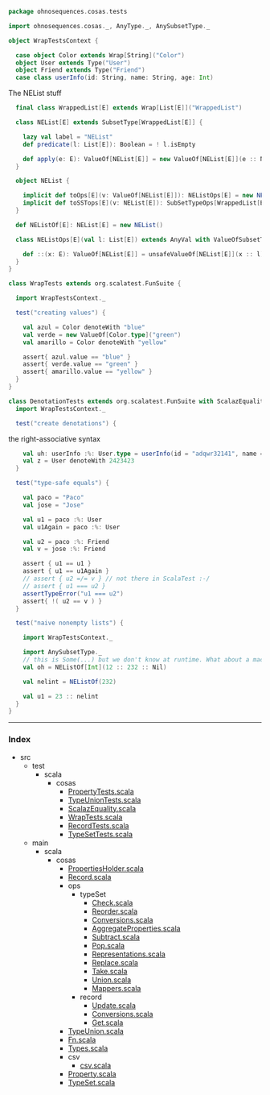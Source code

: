 
```scala
package ohnosequences.cosas.tests

import ohnosequences.cosas._, AnyType._, AnySubsetType._

object WrapTestsContext {

  case object Color extends Wrap[String]("Color")
  object User extends Type("User")
  object Friend extends Type("Friend")
  case class userInfo(id: String, name: String, age: Int)
```

The NEList stuff

```scala
  final class WrappedList[E] extends Wrap[List[E]]("WrappedList")

  class NEList[E] extends SubsetType[WrappedList[E]] {

    lazy val label = "NEList"
    def predicate(l: List[E]): Boolean = ! l.isEmpty

    def apply(e: E): ValueOf[NEList[E]] = new ValueOf[NEList[E]](e :: Nil)
  }

  object NEList {

    implicit def toOps[E](v: ValueOf[NEList[E]]): NEListOps[E] = new NEListOps(v.value)
    implicit def toSSTops[E](v: NEList[E]): SubSetTypeOps[WrappedList[E], NEList[E]] = new SubSetTypeOps(v)
  }

  def NEListOf[E]: NEList[E] = new NEList()

  class NEListOps[E](val l: List[E]) extends AnyVal with ValueOfSubsetTypeOps[WrappedList[E], NEList[E]] {

    def ::(x: E): ValueOf[NEList[E]] = unsafeValueOf[NEList[E]](x :: l)
  }
}

class WrapTests extends org.scalatest.FunSuite {

  import WrapTestsContext._

  test("creating values") {

    val azul = Color denoteWith "blue"
    val verde = new ValueOf[Color.type]("green")
    val amarillo = Color denoteWith "yellow"

    assert{ azul.value == "blue" }
    assert{ verde.value == "green" }
    assert{ amarillo.value == "yellow" }
  }
}

class DenotationTests extends org.scalatest.FunSuite with ScalazEquality {
  import WrapTestsContext._

  test("create denotations") {
```

the right-associative syntax

```scala
    val uh: userInfo :%: User.type = userInfo(id = "adqwr32141", name = "Salustiano", age = 143) :%: User
    val z = User denoteWith 2423423
  }

  test("type-safe equals") {

    val paco = "Paco"
    val jose = "Jose"

    val u1 = paco :%: User
    val u1Again = paco :%: User

    val u2 = paco :%: Friend
    val v = jose :%: Friend

    assert { u1 == u1 }
    assert { u1 == u1Again }
    // assert { u2 =/= v } // not there in ScalaTest :-/
    // assert { u1 === u2 }
    assertTypeError("u1 === u2")
    assert{ !( u2 == v ) }
  }

  test("naive nonempty lists") {

    import WrapTestsContext._

    import AnySubsetType._
    // this is Some(...) but we don't know at runtime. What about a macro for this? For literals of course
    val oh = NEListOf[Int](12 :: 232 :: Nil)

    val nelint = NEListOf(232)

    val u1 = 23 :: nelint
  }
}

```


------

### Index

+ src
  + test
    + scala
      + cosas
        + [PropertyTests.scala][test/scala/cosas/PropertyTests.scala]
        + [TypeUnionTests.scala][test/scala/cosas/TypeUnionTests.scala]
        + [ScalazEquality.scala][test/scala/cosas/ScalazEquality.scala]
        + [WrapTests.scala][test/scala/cosas/WrapTests.scala]
        + [RecordTests.scala][test/scala/cosas/RecordTests.scala]
        + [TypeSetTests.scala][test/scala/cosas/TypeSetTests.scala]
  + main
    + scala
      + cosas
        + [PropertiesHolder.scala][main/scala/cosas/PropertiesHolder.scala]
        + [Record.scala][main/scala/cosas/Record.scala]
        + ops
          + typeSet
            + [Check.scala][main/scala/cosas/ops/typeSet/Check.scala]
            + [Reorder.scala][main/scala/cosas/ops/typeSet/Reorder.scala]
            + [Conversions.scala][main/scala/cosas/ops/typeSet/Conversions.scala]
            + [AggregateProperties.scala][main/scala/cosas/ops/typeSet/AggregateProperties.scala]
            + [Subtract.scala][main/scala/cosas/ops/typeSet/Subtract.scala]
            + [Pop.scala][main/scala/cosas/ops/typeSet/Pop.scala]
            + [Representations.scala][main/scala/cosas/ops/typeSet/Representations.scala]
            + [Replace.scala][main/scala/cosas/ops/typeSet/Replace.scala]
            + [Take.scala][main/scala/cosas/ops/typeSet/Take.scala]
            + [Union.scala][main/scala/cosas/ops/typeSet/Union.scala]
            + [Mappers.scala][main/scala/cosas/ops/typeSet/Mappers.scala]
          + record
            + [Update.scala][main/scala/cosas/ops/record/Update.scala]
            + [Conversions.scala][main/scala/cosas/ops/record/Conversions.scala]
            + [Get.scala][main/scala/cosas/ops/record/Get.scala]
        + [TypeUnion.scala][main/scala/cosas/TypeUnion.scala]
        + [Fn.scala][main/scala/cosas/Fn.scala]
        + [Types.scala][main/scala/cosas/Types.scala]
        + csv
          + [csv.scala][main/scala/cosas/csv/csv.scala]
        + [Property.scala][main/scala/cosas/Property.scala]
        + [TypeSet.scala][main/scala/cosas/TypeSet.scala]

[test/scala/cosas/PropertyTests.scala]: PropertyTests.scala.md
[test/scala/cosas/TypeUnionTests.scala]: TypeUnionTests.scala.md
[test/scala/cosas/ScalazEquality.scala]: ScalazEquality.scala.md
[test/scala/cosas/WrapTests.scala]: WrapTests.scala.md
[test/scala/cosas/RecordTests.scala]: RecordTests.scala.md
[test/scala/cosas/TypeSetTests.scala]: TypeSetTests.scala.md
[main/scala/cosas/PropertiesHolder.scala]: ../../../main/scala/cosas/PropertiesHolder.scala.md
[main/scala/cosas/Record.scala]: ../../../main/scala/cosas/Record.scala.md
[main/scala/cosas/ops/typeSet/Check.scala]: ../../../main/scala/cosas/ops/typeSet/Check.scala.md
[main/scala/cosas/ops/typeSet/Reorder.scala]: ../../../main/scala/cosas/ops/typeSet/Reorder.scala.md
[main/scala/cosas/ops/typeSet/Conversions.scala]: ../../../main/scala/cosas/ops/typeSet/Conversions.scala.md
[main/scala/cosas/ops/typeSet/AggregateProperties.scala]: ../../../main/scala/cosas/ops/typeSet/AggregateProperties.scala.md
[main/scala/cosas/ops/typeSet/Subtract.scala]: ../../../main/scala/cosas/ops/typeSet/Subtract.scala.md
[main/scala/cosas/ops/typeSet/Pop.scala]: ../../../main/scala/cosas/ops/typeSet/Pop.scala.md
[main/scala/cosas/ops/typeSet/Representations.scala]: ../../../main/scala/cosas/ops/typeSet/Representations.scala.md
[main/scala/cosas/ops/typeSet/Replace.scala]: ../../../main/scala/cosas/ops/typeSet/Replace.scala.md
[main/scala/cosas/ops/typeSet/Take.scala]: ../../../main/scala/cosas/ops/typeSet/Take.scala.md
[main/scala/cosas/ops/typeSet/Union.scala]: ../../../main/scala/cosas/ops/typeSet/Union.scala.md
[main/scala/cosas/ops/typeSet/Mappers.scala]: ../../../main/scala/cosas/ops/typeSet/Mappers.scala.md
[main/scala/cosas/ops/record/Update.scala]: ../../../main/scala/cosas/ops/record/Update.scala.md
[main/scala/cosas/ops/record/Conversions.scala]: ../../../main/scala/cosas/ops/record/Conversions.scala.md
[main/scala/cosas/ops/record/Get.scala]: ../../../main/scala/cosas/ops/record/Get.scala.md
[main/scala/cosas/TypeUnion.scala]: ../../../main/scala/cosas/TypeUnion.scala.md
[main/scala/cosas/Fn.scala]: ../../../main/scala/cosas/Fn.scala.md
[main/scala/cosas/Types.scala]: ../../../main/scala/cosas/Types.scala.md
[main/scala/cosas/csv/csv.scala]: ../../../main/scala/cosas/csv/csv.scala.md
[main/scala/cosas/Property.scala]: ../../../main/scala/cosas/Property.scala.md
[main/scala/cosas/TypeSet.scala]: ../../../main/scala/cosas/TypeSet.scala.md
